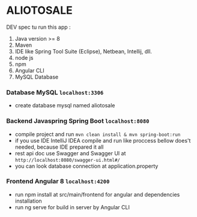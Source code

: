 # ALIOTOSALE
DEV spec tu run this app : 
1. Java version  >= 8
2. Maven
4. IDE like Spring Tool Suite (Eclipse), Netbean, Intellij, dll.
5. node js
6. npm
7. Angular CLI
8. MySQL Database
### Database MySQL `localhost:3306`
- create database mysql named aliotosale
### Backend Javaspring Spring Boot `localhost:8080`
- compile project and run `mvn clean install & mvn spring-boot:run`
- if you use IDE IntelliJ IDEA compile and run like proccess bellow does't needed, because IDE prepared it all
- rest api doc use Swagger and Swagger UI at `http://localhost:8080/swagger-ui.html#/`
- you can look database connection at application.property
### Frontend Angular 8 `localhost:4200`
- run npm install at src/main/frontend for angular and dependencies installation
- run ng serve for build in server by Angular CLI

